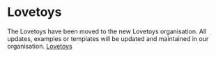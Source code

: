# Lovetoys

The Lovetoys have been moved to the new Lovetoys organisation.
All updates, examples or templates will be updated and maintained in our organisation.
[Lovetoys](https://github.com/Lovetoys/lovetoys)

